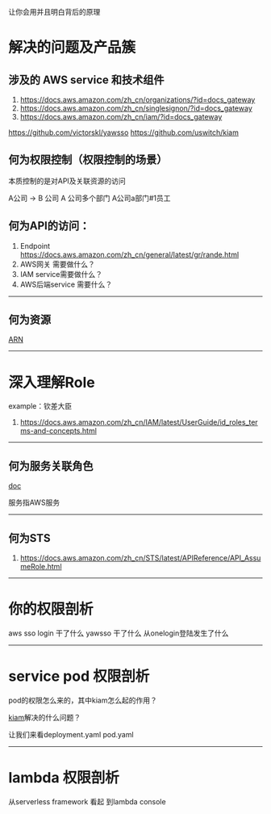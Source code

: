 
让你会用并且明白背后的原理

# 解决的问题及产品簇

## 涉及的 AWS service 和技术组件
1. https://docs.aws.amazon.com/zh_cn/organizations/?id=docs_gateway
2. https://docs.aws.amazon.com/zh_cn/singlesignon/?id=docs_gateway
3. https://docs.aws.amazon.com/zh_cn/iam/?id=docs_gateway

https://github.com/victorskl/yawsso
https://github.com/uswitch/kiam

## 何为权限控制（权限控制的场景）

本质控制的是对API及关联资源的访问

A公司 -> B 公司 
A 公司多个部门
A公司a部门#1员工


## 何为API的访问：
1. Endpoint https://docs.aws.amazon.com/zh_cn/general/latest/gr/rande.html
2. AWS网关 需要做什么？
3. IAM service需要做什么？
4. AWS后端service 需要什么？

---

## 何为资源

[ARN](https://docs.aws.amazon.com/zh_cn/general/latest/gr/aws-arns-and-namespaces.html) 

---

# 深入理解Role 

example：钦差大臣
1. https://docs.aws.amazon.com/zh_cn/IAM/latest/UserGuide/id_roles_terms-and-concepts.html


---

## 何为服务关联角色

 [doc](https://docs.aws.amazon.com/zh_cn/IAM/latest/UserGuide/using-service-linked-roles.html)

 服务指AWS服务

---


## 何为STS


1. https://docs.aws.amazon.com/zh_cn/STS/latest/APIReference/API_AssumeRole.html

---



# 你的权限剖析
aws sso login 干了什么
yawsso 干了什么
从onelogin登陆发生了什么

---

# service pod 权限剖析

pod的权限怎么来的，其中kiam怎么起的作用？

[kiam](<: https://github.com/uswitch/kiam>)解决的什么问题？

让我们来看deployment.yaml pod.yaml

---

# lambda 权限剖析

从serverless framework 看起
到lambda console 